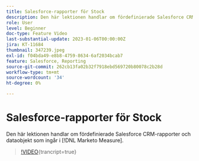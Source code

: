 ```yaml
---
title: Salesforce-rapporter för Stock
description: Den här lektionen handlar om fördefinierade Salesforce CRM-rapporter och dataobjekt som ingår i [!DNL Marketo Measure].
role: User
level: Beginner
doc-type: Feature Video
last-substantial-update: 2023-01-06T00:00:00Z
jira: KT-11684
thumbnail: 347239.jpeg
exl-id: f04bda49-e8b8-4759-8634-6af2034bcab7
feature: Salesforce, Reporting
source-git-commit: 262cb13fa02b32f7918ebd569720b80078c2b28d
workflow-type: tm+mt
source-wordcount: '34'
ht-degree: 0%

---
```


# Salesforce-rapporter för Stock

Den här lektionen handlar om fördefinierade Salesforce CRM-rapporter och dataobjekt som ingår i [!DNL Marketo Measure].

>[!VIDEO](https://video.tv.adobe.com/v/347239/?learn=on){trancript=true}
